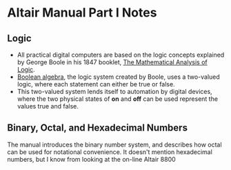 # Altair Manual Part I Notes

## Logic

* All practical digital computers are based on the logic concepts explained
  by George Boole in his 1847 booklet, [The Mathematical Analysis of
  Logic](https://www.gutenberg.org/ebooks/36884).
* [Boolean algebra](https://en.wikipedia.org/wiki/Boolean_algebra), the logic
  system created by Boole, uses a two-valued logic, where each statement can
  either be true or false.
* This two-valued system lends itself to automation by digital devices, where
  the two physical states of **on** and **off** can be used represent the
  values true and false.


## Binary, Octal, and Hexadecimal Numbers

The manual introduces the binary number system, and describes how octal can
be used for notational convenience. It doesn't mention hexadecimal numbers,
but I know from looking at the on-line Altair 8800 
